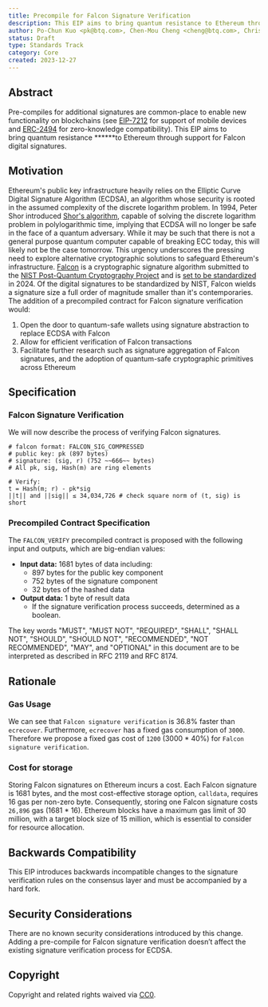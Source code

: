 ```yaml
---
title: Precompile for Falcon Signature Verification
description: This EIP aims to bring quantum resistance to Ethereum through support for Falcon digital signatures.
author: Po-Chun Kuo <pk@btq.com>, Chen-Mou Cheng <cheng@btq.com>, Chris Tam (christam96)
status: Draft
type: Standards Track
category: Core
created: 2023-12-27
---
```


## Abstract
Pre-compiles for additional signatures are common-place to enable new functionality on blockchains (see [EIP-7212](https://eips.ethereum.org/EIPS/eip-7212) for support of mobile devices and [ERC-2494](https://eips.ethereum.org/EIPS/eip-2494) for zero-knowledge compatibility). This EIP aims to bring quantum resistance ******to Ethereum through support for Falcon digital signatures.

## Motivation

Ethereum's public key infrastructure heavily relies on the Elliptic Curve Digital Signature Algorithm (ECDSA), an algorithm whose security is rooted in the assumed complexity of the discrete logarithm problem. In 1994, Peter Shor introduced [Shor's algorithm](https://en.wikipedia.org/wiki/Shor%27s_algorithm), capable of solving the discrete logarithm problem in polylogarithmic time, implying that ECDSA will no longer be safe in the face of a quantum adversary. While it may be such that there is not a general purpose quantum computer capable of breaking ECC today, this will likely not be the case tomorrow. This urgency underscores the pressing need to explore alternative cryptographic solutions to safeguard Ethereum's infrastructure. [Falcon](https://falcon-sign.info/) is a cryptographic signature algorithm submitted to the [NIST Post-Quantum Cryptography Project](https://csrc.nist.gov/projects/post-quantum-cryptography) and is [set to be standardized](https://www.nist.gov/news-events/news/2022/07/pqc-standardization-process-announcing-four-candidates-be-standardized-plus#standardization) in 2024. Of the digital signatures to be standardized by NIST, Falcon wields a signature size a full order of magnitude smaller than it's contemporaries. The addition of a precompiled contract for Falcon signature verification would:

   1. Open the door to quantum-safe wallets using signature abstraction to replace ECDSA with Falcon
   2. Allow for efficient verification of Falcon transactions
   3. Facilitate further research such as signature aggregation of Falcon signatures, and the adoption of quantum-safe cryptographic primitives across Ethereum

## Specification

### Falcon Signature Verification
We will now describe the process of verifying Falcon signatures.

```
# falcon format: FALCON_SIG_COMPRESSED
# public key: pk (897 bytes)
# signature: (sig, r) (752 ~~666~~ bytes)
# All pk, sig, Hash(m) are ring elements

# Verify:
t = Hash(m; r) - pk*sig
||t|| and ||sig|| ≤ 34,034,726 # check square norm of (t, sig) is short
```

### Precompiled Contract Specification

The `FALCON_VERIFY` precompiled contract is proposed with the following input and outputs, which are big-endian values:

- **Input data:** 1681 bytes of data including:
    - 897 bytes for the public key component
    - 752 bytes of the signature component
    - 32 bytes of the hashed data
- **Output data:** 1 byte of result data
    - If the signature verification process succeeds, determined as a boolean.

The key words "MUST", "MUST NOT", "REQUIRED", "SHALL", "SHALL NOT", "SHOULD", "SHOULD NOT", "RECOMMENDED", "NOT RECOMMENDED", "MAY", and "OPTIONAL" in this document are to be interpreted as described in RFC 2119 and RFC 8174.

## Rationale

### Gas Usage

We can see that `Falcon signature verification` is 36.8% faster than `ecrecover`. Furthermore, `ecrecover` has a fixed gas consumption of `3000`. Therefore we propose a fixed gas cost of `1200` (3000 * 40%) for `Falcon signature verification`.

### Cost for storage

Storing Falcon signatures on Ethereum incurs a cost. Each Falcon signature is 1681 bytes, and the most cost-effective storage option, `calldata`, requires 16 gas per non-zero byte. Consequently, storing one Falcon signature costs `26,896` gas (1681 * 16). Ethereum blocks have a maximum gas limit of 30 million, with a target block size of 15 million, which is essential to consider for resource allocation.

## Backwards Compatibility

This EIP introduces backwards incompatible changes to the signature verification rules on the consensus layer and must be accompanied by a hard fork.


## Security Considerations

There are no known security considerations introduced by this change. Adding a pre-compile for Falcon signature verification doesn’t affect the existing signature verification process for ECDSA.

## Copyright

Copyright and related rights waived via [CC0](../LICENSE.md).

